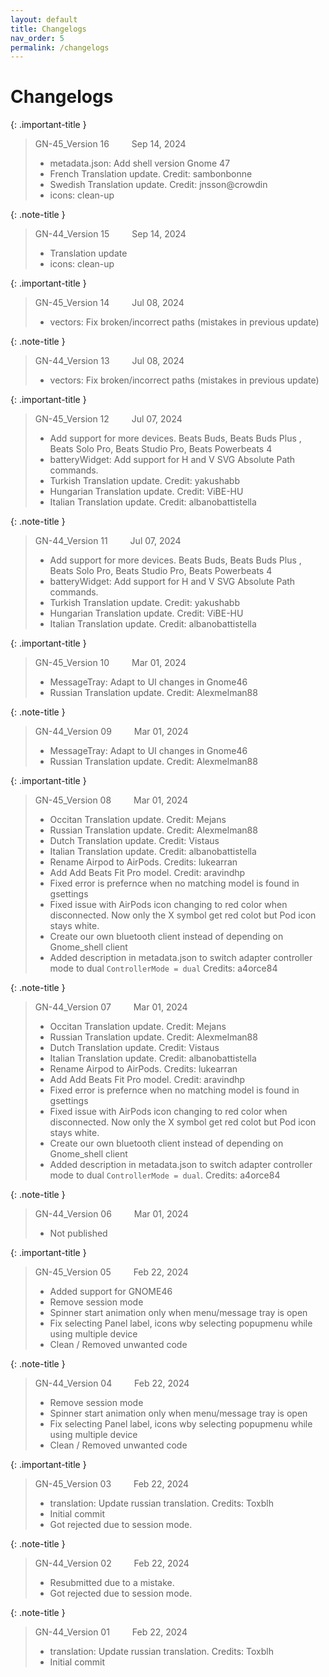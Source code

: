 ```yaml
---
layout: default
title: Changelogs
nav_order: 5
permalink: /changelogs
---
```


# Changelogs

{: .important-title }
> GN-45_Version 16 &emsp;&emsp; Sep 14, 2024
> * metadata.json: Add shell version Gnome 47
> * French Translation update. Credit: sambonbonne
> * Swedish Translation update. Credit: jnsson@crowdin
> * icons: clean-up

{: .note-title }
> GN-44_Version 15 &emsp;&emsp; Sep 14, 2024 
> * Translation update
> * icons: clean-up

{: .important-title }
> GN-45_Version 14 &emsp;&emsp; Jul 08, 2024
> * vectors: Fix broken/incorrect paths (mistakes in previous update)

{: .note-title }
> GN-44_Version 13 &emsp;&emsp; Jul 08, 2024 
> * vectors: Fix broken/incorrect paths (mistakes in previous update)

{: .important-title }
> GN-45_Version 12 &emsp;&emsp; Jul 07, 2024
> * Add support for more devices. Beats Buds, Beats Buds Plus , Beats Solo Pro, Beats Studio Pro, Beats Powerbeats 4
> * batteryWidget: Add support for H and V SVG Absolute Path commands.
> * Turkish Translation update. Credit: yakushabb
> * Hungarian Translation update. Credit: ViBE-HU
> * Italian Translation update. Credit: albanobattistella

{: .note-title }
> GN-44_Version 11 &emsp;&emsp; Jul 07, 2024 
> * Add support for more devices. Beats Buds, Beats Buds Plus , Beats Solo Pro, Beats Studio Pro, Beats Powerbeats 4
> * batteryWidget: Add support for H and V SVG Absolute Path commands.
> * Turkish Translation update. Credit: yakushabb
> * Hungarian Translation update. Credit: ViBE-HU
> * Italian Translation update. Credit: albanobattistella

{: .important-title }
> GN-45_Version 10 &emsp;&emsp; Mar 01, 2024 
> * MessageTray: Adapt to UI changes in Gnome46
> * Russian Translation update. Credit: Alexmelman88

{: .note-title }
> GN-44_Version 09 &emsp;&emsp; Mar 01, 2024 
> * MessageTray: Adapt to UI changes in Gnome46
> * Russian Translation update. Credit: Alexmelman88

{: .important-title }
> GN-45_Version 08 &emsp;&emsp; Mar 01, 2024 
> * Occitan Translation update. Credit: Mejans
> * Russian Translation update. Credit: Alexmelman88
> * Dutch Translation update. Credit: Vistaus
> * Italian Translation update. Credit: albanobattistella
> * Rename Airpod to AirPods. Credits: lukearran
> * Add Add Beats Fit Pro model. Credit: aravindhp
> * Fixed error is prefernce when no matching model is found in gsettings
> * Fixed issue with AirPods icon changing to red color when disconnected. Now only the X symbol get red colot but Pod icon stays white.
> * Create our own bluetooth client instead of depending on Gnome_shell client
> * Added description in metadata.json to switch adapter controller mode to dual `ControllerMode = dual` Credits: a4orce84

{: .note-title }
> GN-44_Version 07 &emsp;&emsp; Mar 01, 2024 
> * Occitan Translation update. Credit: Mejans
> * Russian Translation update. Credit: Alexmelman88
> * Dutch Translation update. Credit: Vistaus
> * Italian Translation update. Credit: albanobattistella
> * Rename Airpod to AirPods. Credits: lukearran
> * Add Add Beats Fit Pro model. Credit: aravindhp
> * Fixed error is prefernce when no matching model is found in gsettings
> * Fixed issue with AirPods icon changing to red color when disconnected. Now only the X symbol get red colot but Pod icon stays white.
> * Create our own bluetooth client instead of depending on Gnome_shell client
> * Added description in metadata.json to switch adapter controller mode to dual `ControllerMode = dual`. Credits: a4orce84

{: .note-title }
> GN-44_Version 06 &emsp;&emsp; Mar 01, 2024 
> * Not published

{: .important-title }
> GN-45_Version 05 &emsp;&emsp; Feb 22, 2024 
> * Added support for GNOME46
> * Remove session mode
> * Spinner start animation only when menu/message tray is open
> * Fix selecting Panel label, icons wby selecting popupmenu while using multiple device
> * Clean / Removed unwanted code

{: .note-title }
> GN-44_Version 04 &emsp;&emsp; Feb 22, 2024 
> * Remove session mode
> * Spinner start animation only when menu/message tray is open
> * Fix selecting Panel label, icons wby selecting popupmenu while using multiple device
> * Clean / Removed unwanted code

{: .important-title }
> GN-45_Version 03 &emsp;&emsp; Feb 22, 2024 
> * translation: Update russian translation. Credits: Toxblh
> * Initial commit
> * Got rejected due to session mode.

{: .note-title }
> GN-44_Version 02 &emsp;&emsp; Feb 22, 2024 
> * Resubmitted due to a mistake. 
> * Got rejected due to session mode.

{: .note-title }
> GN-44_Version 01 &emsp;&emsp; Feb 22, 2024 
> * translation: Update russian translation. Credits: Toxblh
> * Initial commit
